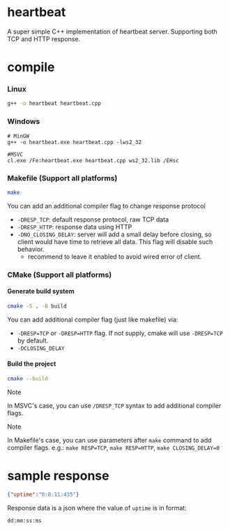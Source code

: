 # heartbeat

A super simple C++ implementation of heartbeat server. Supporting both TCP and HTTP response.

# compile

### Linux
```sh
g++ -o heartbeat heartbeat.cpp
```

### Windows
```pwsh
# MinGW
g++ -o heartbeat.exe heartbeat.cpp -lws2_32

#MSVC
cl.exe /Fe:heartbeat.exe heartbeat.cpp ws2_32.lib /EHsc
```

### Makefile (Support all platforms)
```sh
make
```

You can add an additional compiler flag to change response protocol
* `-DRESP_TCP`: default response protocol, raw TCP data
* `-DRESP_HTTP`: response data using HTTP
* `-DNO_CLOSING_DELAY`: server will add a small delay before closing, so client would have time to retrieve all data. This flag will disable such behavior.
    * recommend to leave it enabled to avoid wired error of client.

### CMake (Support all platforms)

#### Generate build system
```sh
cmake -S . -B build
```

You can add additional compiler flag (just like makefile) via:
* `-DRESP=TCP` or `-DRESP=HTTP` flag. If not supply, cmake will use `-DRESP=TCP` by default.
* `-DCLOSING_DELAY`

#### Build the project
```sh
cmake --build
```

> [!NOTE]
> In MSVC's case, you can use `/DRESP_TCP` syntax to add additional compiler flags.

> [!NOTE]
> In Makefile's case, you can use parameters after `make` command to add compiler flags.
> e.g.: `make RESP=TCP`, `make RESP=HTTP`, `make CLOSING_DELAY=0`


# sample response

```json
{"uptime":"0:0:11:435"}
```

Response data is a json where the value of `uptime` is in format:

```
dd:mm:ss:ms
```
